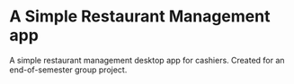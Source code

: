 # A Simple Restaurant Management app

A simple restaurant management desktop app for cashiers. Created for an end-of-semester group project.